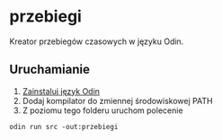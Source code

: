 # przebiegi

Kreator przebiegów czasowych w języku Odin.

## Uruchamianie

1. [Zainstaluj język Odin](https://odin-lang.org/)
2. Dodaj kompilator do zmiennej środowiskowej PATH
3. Z poziomu tego folderu uruchom polecenie
```
odin run src -out:przebiegi
```
